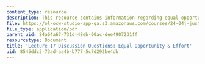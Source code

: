 ```yaml
---
content_type: resource
description: This resource contains information regarding equal opportunity & effort.
file: https://ol-ocw-studio-app-qa.s3.amazonaws.com/courses/24-04j-justice-spring-2012/8545ddc373adaa4bb7775c7d292be4db_MIT24_04JS12_disc17.pdf
file_type: application/pdf
parent_uid: 84a64a67-731d-48eb-00ac-dee4907231ff
resourcetype: Document
title: 'Lecture 17 Discussion Questions: Equal Opportunity & Effort'
uid: 8545ddc3-73ad-aa4b-b777-5c7d292be4db
---
```


